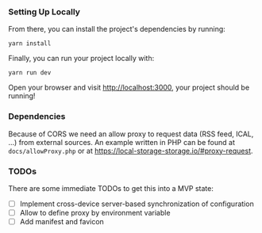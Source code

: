 ### Setting Up Locally

From there, you can install the project's dependencies by running:

```shell
yarn install
```

Finally, you can run your project locally with:

```shell
yarn run dev
```

Open your browser and visit <http://localhost:3000>, your project should be running!

### Dependencies

Because of CORS we need an allow proxy to request data (RSS feed, ICAL, …) from
external sources. An example written in PHP can be found at
`docs/allowProxy.php` or at https://local-storage-storage.io/#proxy-request.

### TODOs

There are some immediate TODOs to get this into a MVP state:

- [ ] Implement cross-device server-based synchronization of configuration
- [ ] Allow to define proxy by environment variable
- [ ] Add manifest and favicon
